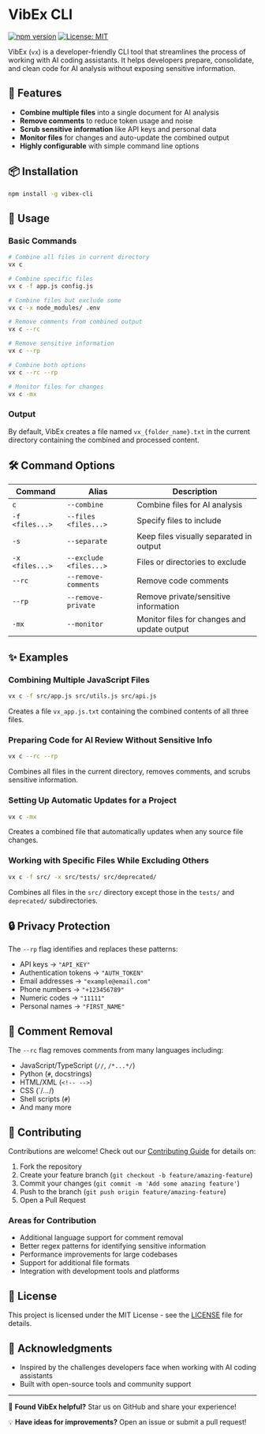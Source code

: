 # VibEx CLI

[![npm version](https://img.shields.io/npm/v/vibex-cli.svg)](https://www.npmjs.com/package/vibex-cli)
[![License: MIT](https://img.shields.io/badge/License-MIT-yellow.svg)](https://opensource.org/licenses/MIT)

VibEx (`vx`) is a developer-friendly CLI tool that streamlines the process of working with AI coding assistants. It helps developers prepare, consolidate, and clean code for AI analysis without exposing sensitive information.

## 🚀 Features

- **Combine multiple files** into a single document for AI analysis
- **Remove comments** to reduce token usage and noise
- **Scrub sensitive information** like API keys and personal data
- **Monitor files** for changes and auto-update the combined output
- **Highly configurable** with simple command line options

## 📦 Installation

```bash
npm install -g vibex-cli
```

## 🔧 Usage

### Basic Commands

```bash
# Combine all files in current directory
vx c

# Combine specific files
vx c -f app.js config.js

# Combine files but exclude some
vx c -x node_modules/ .env

# Remove comments from combined output
vx c --rc

# Remove sensitive information
vx c --rp

# Combine both options
vx c --rc --rp

# Monitor files for changes
vx c -mx
```

### Output

By default, VibEx creates a file named `vx_{folder_name}.txt` in the current directory containing the combined and processed content.

## 🛠️ Command Options

| Command | Alias | Description |
|---------|-------|-------------|
| `c` | `--combine` | Combine files for AI analysis |
| `-f <files...>` | `--files <files...>` | Specify files to include |
| `-s` | `--separate` | Keep files visually separated in output |
| `-x <files...>` | `--exclude <files...>` | Files or directories to exclude |
| `--rc` | `--remove-comments` | Remove code comments |
| `--rp` | `--remove-private` | Remove private/sensitive information |
| `-mx` | `--monitor` | Monitor files for changes and update output |

## ✨ Examples

### Combining Multiple JavaScript Files

```bash
vx c -f src/app.js src/utils.js src/api.js
```

Creates a file `vx_app.js.txt` containing the combined contents of all three files.

### Preparing Code for AI Review Without Sensitive Info

```bash
vx c --rc --rp
```

Combines all files in the current directory, removes comments, and scrubs sensitive information.

### Setting Up Automatic Updates for a Project

```bash
vx c -mx
```

Creates a combined file that automatically updates when any source file changes.

### Working with Specific Files While Excluding Others

```bash
vx c -f src/ -x src/tests/ src/deprecated/
```

Combines all files in the `src/` directory except those in the `tests/` and `deprecated/` subdirectories.

## 🔒 Privacy Protection

The `--rp` flag identifies and replaces these patterns:

- API keys → `"API_KEY"`
- Authentication tokens → `"AUTH_TOKEN"`
- Email addresses → `"example@email.com"`
- Phone numbers → `"+123456789"`
- Numeric codes → `"11111"`
- Personal names → `"FIRST_NAME"`

## 💬 Comment Removal

The `--rc` flag removes comments from many languages including:

- JavaScript/TypeScript (`//`, `/*...*/`)
- Python (`#`, docstrings)
- HTML/XML (`<!-- -->`)
- CSS (`/*...*/)
- Shell scripts (`#`)
- And many more

## 🤝 Contributing

Contributions are welcome! Check out our [Contributing Guide](CONTRIBUTING.md) for details on:

1. Fork the repository
2. Create your feature branch (`git checkout -b feature/amazing-feature`)
3. Commit your changes (`git commit -m 'Add some amazing feature'`)
4. Push to the branch (`git push origin feature/amazing-feature`)
5. Open a Pull Request

### Areas for Contribution

- Additional language support for comment removal
- Better regex patterns for identifying sensitive information
- Performance improvements for large codebases
- Support for additional file formats
- Integration with development tools and platforms

## 📄 License

This project is licensed under the MIT License - see the [LICENSE](LICENSE) file for details.

## 🙏 Acknowledgments

- Inspired by the challenges developers face when working with AI coding assistants
- Built with open-source tools and community support

---

📣 **Found VibEx helpful?** Star us on GitHub and share your experience!

💡 **Have ideas for improvements?** Open an issue or submit a pull request!
